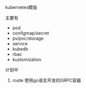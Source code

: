 kubernetes模版

主要有
 - pod
 - configmap/secret
 - pv/pvc/storage
 - service
 - kubedb
 - rbac
 - kustomization

 
计划中
  1. route 使用go语言开发的GRPC容器

